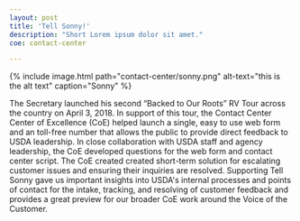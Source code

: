 ```yaml
---
layout: post
title: 'Tell Sonny!'
description: "Short Lorem ipsum dolor sit amet."
coe: contact-center

---
```


{% include image.html path="contact-center/sonny.png" alt-text="this is the alt text" caption="Sonny" %}

The Secretary launched his second “Backed to Our Roots” RV Tour across the country on April 3, 2018. In support of this tour, the Contact Center Center of Excellence (CoE) helped launch a single, easy to use web form and an toll-free number that allows the public to provide direct feedback to USDA leadership. In close collaboration with USDA staff and agency leadership, the CoE developed questions for the web form and contact center script. The CoE created created short-term solution for escalating customer issues and ensuring their inquiries are resolved.  Supporting Tell Sonny gave us important insights into USDA's internal processes and points of contact for the intake, tracking, and resolving of customer feedback and provides a great preview for our broader CoE work around the Voice of the Customer.
